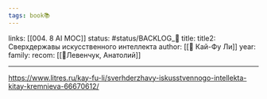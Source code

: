 ```yaml
---
tags: book📚
---
```

links: [[004. 8 AI MOC]]
status: #status/BACKLOG_🌰
title:
title2: Сверхдержавы искусственного интеллекта
author: [[👤 Кай-Фу Ли]]
year:
family:
recom: [[👤Левенчук, Анатолий]]

---

https://www.litres.ru/kay-fu-li/sverhderzhavy-iskusstvennogo-intellekta-kitay-kremnieva-66670612/